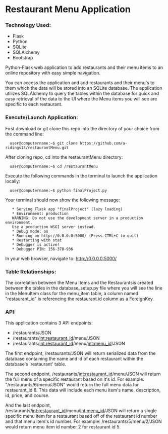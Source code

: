 # Restaurant Menu Application

### Technology Used:
- Flask
- Python
- SQLite
- SQLAlchemy
- Bootstrap

Python-Flask web application to add restaurants and their menu items to an online repository with easy simple navigation. 

  You can access the application and add restaurants and their menu's to them which the data will be stored into an SQLite
database. The application utilizes SQLAlchemy to query the tables within the database for quick and easy retrieval of the data
to the UI where the Menu items you will see are specific to each restaurant. 

### Execute/Launch Application:
  First download or git clone this repo into the directory of your choice from the command line:
  
      user@computername:~$ git clone https://github.com/a-ridings13/restaurantMenu.git
      
  After cloning repo, cd into the restaurantMenu directory:
  
      user@computername:~$ cd /restaurantMenu
      
  Execute the following commands in the terminal to launch the application locally:
  
      user@computername:~$ python finalProject.py

  Your terminal should now show the following message:
  
       * Serving Flask app "finalProject" (lazy loading)
       * Environment: production
       WARNING: Do not use the development server in a production environment.
       Use a production WSGI server instead.
       * Debug mode: on
       * Running on http://0.0.0.0:5000/ (Press CTRL+C to quit)
       * Restarting with stat
       * Debugger is active!
       * Debugger PIN: 156-378-936
       
  In your web browser, navigate to: http://0.0.0.0:5000/

### Table Relationships:
  The correlation between the Menu Items and the Restaurantsis created between the tables in the database_setup.py file where you
will see the line in the MenuItem class for the menu_item table, a column named "restaurant_id" is referencing the restaurant.id
column as a ForeignKey.

### API:
  This application contains 3 API endpoints:
   - /restaurants/JSON
   - /restaurants/<int:restaurant_id>/menu/JSON
   - /restaurants/<int:restaurant_id>/menu/<int:menu_id>/JSON
   
   The first endpoint, /restaurants/JSON will return serialized data from the database containing the name and id of
   each restaurant within the database's 'restaurant' table.
   
   The second endpoint, /restaurants/<int:restaurant_id>/menu/JSON will return the full menu of a specific restaurant based on
   it's id. For example: "/restaurants/6/menu/JSON" would return the full menu data for restaurant_id 6. This data will include each
   menu item's name, description, id, price, and course.
   
   And the last endpoint, /restaurants/<int:restaurant_id>/menu/<int:menu_id>/JSON will return a single specific menu item for a 
   restaurant based off of the restaurant id number and that menu item's id number. For example: /restaurants/5/menu/2/JSON would
   return menu item id number 2 for restaurant id 5.
